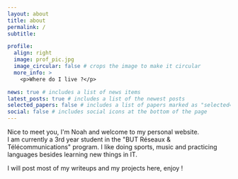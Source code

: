 ```yaml
---
layout: about
title: about
permalink: /
subtitle:

profile:
  align: right
  image: prof_pic.jpg
  image_circular: false # crops the image to make it circular
  more_info: >
    <p>Where do I live ?</p>

news: true # includes a list of news items
latest_posts: true # includes a list of the newest posts
selected_papers: false # includes a list of papers marked as "selected={true}"
social: false # includes social icons at the bottom of the page
---
```


Nice to meet you, I'm Noah and welcome to my personal website.  
I am currently a 3rd year student in the "BUT Réseaux & Télécommunications" program. I like doing sports, music and practicing languages besides learning new things in IT.

I will post most of my writeups and my projects here, enjoy !
